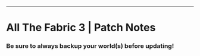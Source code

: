 ------------------------------------------------------------------------------------------------------------------------------------------------------------- 
# All The Fabric 3 | Patch Notes
<h3>Be sure to always backup your world(s) before updating!</h3>
